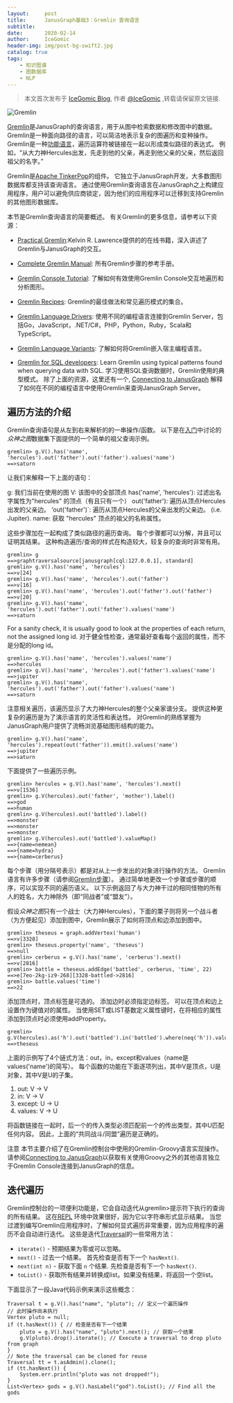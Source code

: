 ```yaml
---
layout:     post
title:      JanusGraph基础3：Gremlin 查询语言
subtitle:   
date:       2020-02-14
author:     IceGomic
header-img: img/post-bg-swift2.jpg
catalog: true
tags:
    - 知识图谱
    - 图数据库
    - NLP
---
```



> 本文首次发布于 [IceGomic Blog](http://icegomic.github.io), 作者 [@IceGomic](http://github.com/icegomic) ,转载请保留原文链接.

![Gremlin](https://upload-images.jianshu.io/upload_images/100763-96d5cbe3879f3b18.png?imageMogr2/auto-orient/strip%7CimageView2/2/w/1240)

[Gremlin](https://tinkerpop.apache.org/gremlin.html)是JanusGraph的查询语言，用于从图中检索数据和修改图中的数据。 Gremlin是一种面向路径的语言，可以简洁地表示复杂的图遍历和变种操作。 Gremlin是一种[功能语言](https://en.wikipedia.org/wiki/Functional_programming)，遍历运算符被链接在一起以形成类似路径的表达式。 例如，“从大力神Hercules出发，先走到他的父亲，再走到他父亲的父亲，然后返回祖父的名字。”

Gremlin是[Apache TinkerPop](https://tinkerpop.apache.org/)的组件。 它独立于JanusGraph开发，大多数图形数据库都支持该查询语言。 通过使用Gremlin查询语言在JanusGraph之上构建应用程序，用户可以避免供应商锁定，因为他们的应用程序可以迁移到支持Gremlin的其他图形数据库。

本节是Gremlin查询语言的简要概述。 有关Gremlin的更多信息，请参考以下资源：

*   [Practical Gremlin](https://kelvinlawrence.net/book/Gremlin-Graph-Guide.html):Kelvin R. Lawrence提供的的在线书籍，深入讲述了Gremlin与JanusGraph的交互。
*   [Complete Gremlin Manual](https://tinkerpop.apache.org/docs/3.4.5/reference/): 所有Gremlin步骤的参考手册。

*   [Gremlin Console Tutorial](https://tinkerpop.apache.org/docs/3.4.5/tutorials/the-gremlin-console/): 了解如何有效使用Gremlin Console交互地遍历和分析图形。

*   [Gremlin Recipes](https://tinkerpop.apache.org/docs/3.4.5/recipes/): Gremlin的最佳做法和常见遍历模式的集合。

*   [Gremlin Language Drivers](https://tinkerpop.apache.org/index.html#language-drivers): 使用不同的编程语言连接到Gremlin Server，包括Go，JavaScript，.NET/C#，PHP，Python，Ruby，Scala和TypeScript。

*   [Gremlin Language Variants](https://tinkerpop.apache.org/docs/3.4.5/tutorials/gremlin-language-variants/): 了解如何将Gremlin嵌入宿主编程语言。

*   [Gremlin for SQL developers](http://sql2gremlin.com/): Learn Gremlin using typical patterns found when querying data with SQL.
学习使用SQL查询数据时，Gremlin使用的典型模式。
除了上面的资源，这里还有一个, [Connecting to JanusGraph](https://docs.janusgraph.org/master/connecting/) 解释了如何在不同的编程语言中使用Gremlin来查询JanusGraph Server。
## 遍历方法的介绍

Gremlin查询语句是从左到右来解析的的一串操作/函数。 以下是在[入门](https://docs.janusgraph.org/master/#getting-started)中讨论的*众神之图*数据集下面提供的一个简单的祖父查询示例。
```
gremlin> g.V().has('name', 'hercules').out('father').out('father').values('name')
==>saturn
```
让我们来解释一下上面的语句：

g: 我们当前在使用的图
V: 该图中的全部顶点
has('name', 'hercules'): 过滤出名字属性为"hercules" 的顶点（有且只有一个）
out('father'): 遍历从顶点Hercules出发的父亲边。
‘out('father')`: 遍历从顶点Hercules的父亲出发的父亲边。 (i.e. Jupiter).
name: 获取 "hercules" 顶点的祖父的名称属性。

这些步骤加在一起构成了类似路径的遍历查询。 每个步骤都可以分解，并且可以证明其结果。 这种构造遍历/查询的样式在构造较大，较复杂的查询时非常有用。
```
gremlin> g
==>graphtraversalsource[janusgraph[cql:127.0.0.1], standard]
gremlin> g.V().has('name', 'hercules')
==>v[24]
gremlin> g.V().has('name', 'hercules').out('father')
==>v[16]
gremlin> g.V().has('name', 'hercules').out('father').out('father')
==>v[20]
gremlin> g.V().has('name', 'hercules').out('father').out('father').values('name')
==>saturn
```
For a sanity check, it is usually good to look at the properties of each return, not the assigned long id.
对于健全性检查，通常最好查看每个返回的属性，而不是分配的long id。
```
gremlin> g.V().has('name', 'hercules').values('name')
==>hercules
gremlin> g.V().has('name', 'hercules').out('father').values('name')
==>jupiter
gremlin> g.V().has('name', 'hercules').out('father').out('father').values('name')
==>saturn
```

注意相关遍历，该遍历显示了大力神Hercules的整个父亲家谱分支。 提供这种更复杂的遍历是为了演示语言的灵活性和表达性。 对Gremlin的熟练掌握为JanusGraph用户提供了流畅浏览基础图形结构的能力。
```
gremlin> g.V().has('name', 'hercules').repeat(out('father')).emit().values('name')
==>jupiter
==>saturn
```
下面提供了一些遍历示例。
```
gremlin> hercules = g.V().has('name', 'hercules').next()
==>v[1536]
gremlin> g.V(hercules).out('father', 'mother').label()
==>god
==>human
gremlin> g.V(hercules).out('battled').label()
==>monster
==>monster
==>monster
gremlin> g.V(hercules).out('battled').valueMap()
==>{name=nemean}
==>{name=hydra}
==>{name=cerberus}
```

每个步骤（用分隔号表示）都是对从上一步发出的对象进行操作的方法。 Gremlin语言有许多步骤（请参阅[Gremlin步骤](https://tinkerpop.apache.org/docs/3.4.5/reference/#graph-traversal-steps
)）。 通过简单地更改一个步骤或步骤的顺序，可以实现不同的遍历语义。 以下示例返回了与大力神干过的相同怪物的所有人的姓名，大力神除外（即“同战者”或“盟友”）。

假设*众神之图*只有一个战士（大力神Hercules），下面的栗子则将另一个战斗者（为方便起见）添加到图中，Gremlin展示了如何将顶点和边添加到图中。
```
gremlin> theseus = graph.addVertex('human')
==>v[3328]
gremlin> theseus.property('name', 'theseus')
==>null
gremlin> cerberus = g.V().has('name', 'cerberus').next()
==>v[2816]
gremlin> battle = theseus.addEdge('battled', cerberus, 'time', 22)
==>e[7eo-2kg-iz9-268][3328-battled->2816]
gremlin> battle.values('time')
==>22
```

添加顶点时，顶点标签是可选的。 添加边时必须指定边标签。 可以在顶点和边上设置作为键值对的属性。 当使用SET或LIST基数定义属性键时，在将相应的属性添加到顶点时必须使用addProperty。
```
gremlin> g.V(hercules).as('h').out('battled').in('battled').where(neq('h')).values('name')
==>theseus
```

上面的示例写了4个链式方法：out，in，except和values（name是values('name')的简写）。 每个函数的功能在下面逐项列出，其中V是顶点，U是对象，其中V是U的子集。
1. out: V -> V
2. in: V -> V
3. except: U -> U
4. values: V -> U

将函数链接在一起时，后一个的传入类型必须匹配前一个的传出类型，其中U匹配任何内容。 因此，上面的“共同战斗/同盟”遍历是正确的。

注意
本节主要介绍了在Gremlin控制台中使用的Gremlin-Groovy语言实现操作。 请参阅[Connecting to JanusGraph](https://docs.janusgraph.org/master/connecting/)以获取有关使用Groovy之外的其他语言独立于Gremlin Console连接到JanusGraph的信息。
## 迭代遍历

Gremlin控制台的一项便利功能是，它会自动迭代从gremlin>提示符下执行的查询的所有结果。 这在[REPL](https://en.wikipedia.org/wiki/Read%E2%80%93eval%E2%80%93print_loop) 环境中效果很好，因为它以字符串形式显示结果。 当您过渡到编写Gremlin应用程序时，了解如何显式遍历非常重要，因为应用程序的遍历不会自动进行迭代。 这些是迭代[Traversal](https://tinkerpop.apache.org/javadocs/3.4.5/full/org/apache/tinkerpop/gremlin/process/traversal/Traversal.html)的一些常用方法：
*   `iterate()` - 预期结果为零或可以忽略。
*   `next()` - 过去一个结果。 首先检查是否有下一个 `hasNext()`.
*   `next(int n)` - 获取下面 `n` 个结果. 先检查是否有下一个 `hasNext()`.
*   `toList()` - 获取所有结果并转换成list。如果没有结果，将返回一个空list。

下面显示了一段Java代码示例来演示这些概念：
```
Traversal t = g.V().has("name", "pluto"); // 定义一个遍历操作
// 此时操作尚未执行
Vertex pluto = null;
if (t.hasNext()) { // 检查是否有下一个结果
    pluto = g.V().has("name", "pluto").next(); // 获取一个结果
    g.V(pluto).drop().iterate(); // Execute a traversal to drop pluto from graph
}
// Note the traversal can be cloned for reuse
Traversal tt = t.asAdmin().clone();
if (tt.hasNext()) {
    System.err.println("pluto was not dropped!");
}
List<Vertex> gods = g.V().hasLabel("god").toList(); // Find all the gods
```